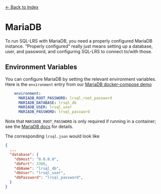 [<- Back to Index](index.md)

# MariaDB

To run SQL-LRS with MariaDB, you need a properly configured MariaDB instance.  "Properly configured" really just means setting up a database, user, and password, and configuring SQL-LRS to connect to/with those.

## Environment Variables

You can configure MariaDB by setting the relevant environment variables.  Here is the `environment` entry from our [MariaDB docker-compose demo](https://github.com/yetanalytics/lrsql/blob/main/dev-resources/mariadb/docker-compose.yml)

```yml
    environment:
      MARIADB_ROOT_PASSWORD: lrsql_root_password 
      MARIADB_DATABASE: lrsql_db
      MARIADB_USER: lrsql_user
      MARIADB_PASSWORD: lrsql_password
```

Note that `MARIADB_ROOT_PASSWORD` is only required if running in a container; see the [MariaDB docs](https://mariadb.com/docs/server/server-management/install-and-upgrade-mariadb/installing-mariadb/binary-packages/automated-mariadb-deployment-and-administration/docker-and-mariadb/mariadb-server-docker-official-image-environment-variables#mariadb_root_password_hash-mariadb_root_password-mysql_root_password) for details.

The corresponding `lrsql.json` would look like

```json
{
  ...
  "database": {
    "dbHost": "0.0.0.0",
    "dbPort": 3306,
    "dbName": "lrsql_db",
    "dbUser": "lrsql_user",
    "dbPassword": "lrsql_password",
  }
}

```